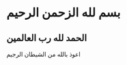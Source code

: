 <!doctype html>

<html>
    <head>
        <meta charset ="utf-8">
         <title>ccakndiayesangue24</title>
    </head>
    <body>
       <h1> بسم لله الزحمن الرحيم </h1>
       <h2>الحمد لله رب العالمين </h2>
       <p>اعوذ بالله من الشيطان الرجيم </p>
   </body>
</html>

